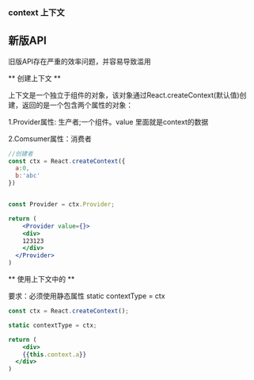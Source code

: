 ### context 上下文



## 新版API

旧版API存在严重的效率问题，并容易导致滥用



** 创建上下文 **

上下文是一个独立于组件的对象，该对象通过React.createContext(默认值)创建，返回的是一个包含两个属性的对象：

1.Provider属性: 生产者;一个组件。value 里面就是context的数据

2.Comsumer属性：消费者

```jsx
//创建者
const ctx = React.createContext({
  a:0,
  b:'abc'
})


const Provider = ctx.Provider;

return (
	<Provider value={}>
  	<div>
    123123
    </div>
  </Provider>
)

```



** 使用上下文中的 **

要求：必须使用静态属性 static contextType = ctx

```jsx
const ctx = React.createContext();

static contextType = ctx;

return (
	<div>
    {{this.context.a}}
  </div>
)
```



